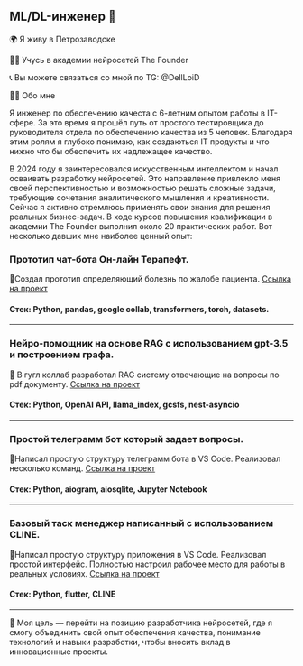 ## ML/DL-инженер 👋
🌍 Я живу в  Петрозаводске

👨‍🎓 Учусь в академии нейросетей The Founder

📞 Вы можете связаться со мной по TG: @DellLoiD

👨‍💻 Обо мне

Я инженер по обеспечению качеста с 6-летним опытом работы в IT-сфере. За это время я прошёл путь от простого тестировщика до руководителя отдела по обеспечению качества из 5 человек. Благодаря этим ролям я глубоко понимаю, как создаються IT продукты и что нижно что бы обеспечить их надлежащее качество.

В 2024 году я заинтересовался искусственным интеллектом и начал осваивать разработку нейросетей. Это направление привлекло меня своей перспективностью и возможностью решать сложные задачи, требующие сочетания аналитического мышления и креативности. Сейчас я активно стремлюсь применять свои знания для решения реальных бизнес-задач.
В ходе курсов повышения квалификации в академии The Founder выполнил около 20 практических работ. Вот несколько давших мне  наиболее ценный опыт:

### Прототип чат-бота Он-лайн Терапефт.

📌Создал прототип определяющий болезнь по жалобе пациента. [Ссылка на проект](https://github.com/DellLoiD/Therapist-assistant/blob/bb3bb2484932bf5ff587d468a4f1fe91c97318c3/README.md)
#### Стек: Python, pandas, google collab, transformers, torch, datasets.
***
### Нейро-помощник на основе RAG с использованием gpt-3.5  и построением графа.
📌 В гугл коллаб разработал RAG систему отвечающие на вопросы по pdf документу. [Ссылка на проект](https://github.com/DellLoiD/City-Guide/blob/24ceb282e499c523cf355cc1f5c66b5956d629ca/README.md)
#### Стек: Python, OpenAI API, llama_index, gcsfs, nest-asyncio
***
### Простой телеграмм бот который задает вопросы.
📌Написал простую структуру телеграмм бота в VS  Code.  Реализовал несколько команд. [Ссылка на проект](https://github.com/DellLoiD/TlBotQuiz/blob/e99381a1377bf4844b4c63ea9ed955bce2ee2c6c/README.md)
#### Стек: Python, aiogram, aiosqlite, Jupyter Notebook
***
### Базовый таск менеджер написанный с использованием  CLINE.
📌Написал простую структуру приложения в VS  Code.  Реализовал простой  интерфейс. Полностью настроил  рабочее  место для работы в реальных условиях. [Ссылка на проект](https://github.com/DellLoiD/CLINEtaskManager/blob/3d826f8b961491fdbd631a4e84b2e61ba286facd/README.md)
#### Стек: Python, flutter, CLINE
***
🎯 Моя цель — перейти на позицию разработчика нейросетей, где я смогу объединить свой опыт обеспечения качества, понимание технологий и навыки разработки, чтобы вносить вклад в инновационные проекты.
